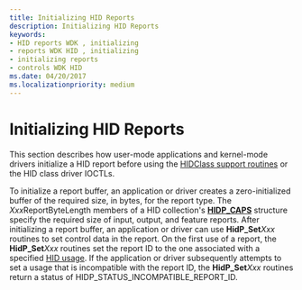 ```yaml
---
title: Initializing HID Reports
description: Initializing HID Reports
keywords:
- HID reports WDK , initializing
- reports WDK HID , initializing
- initializing reports
- controls WDK HID
ms.date: 04/20/2017
ms.localizationpriority: medium
---
```


# Initializing HID Reports

This section describes how user-mode applications and kernel-mode drivers initialize a HID report before using the [HIDClass support routines](/windows-hardware/drivers/ddi/index) or the HID class driver IOCTLs.

To initialize a report buffer, an application or driver creates a zero-initialized buffer of the required size, in bytes, for the report type. The *Xxx*ReportByteLength members of a HID collection's [**HIDP\_CAPS**](/windows-hardware/drivers/ddi/hidpi/ns-hidpi-_hidp_caps) structure specify the required size of input, output, and feature reports. After initializing a report buffer, an application or driver can use **HidP\_Set**_Xxx_ routines to set control data in the report. On the first use of a report, the **HidP\_Set**_Xxx_ routines set the report ID to the one associated with a specified [HID usage](hid-usages.md). If the application or driver subsequently attempts to set a usage that is incompatible with the report ID, the **HidP\_Set**_Xxx_ routines return a status of HIDP\_STATUS\_INCOMPATIBLE\_REPORT\_ID.
